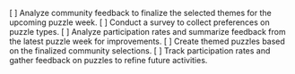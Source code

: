 [ ] Analyze community feedback to finalize the selected themes for the upcoming puzzle week.
[ ] Conduct a survey to collect preferences on puzzle types.
[ ] Analyze participation rates and summarize feedback from the latest puzzle week for improvements.
[ ] Create themed puzzles based on the finalized community selections.
[ ] Track participation rates and gather feedback on puzzles to refine future activities.